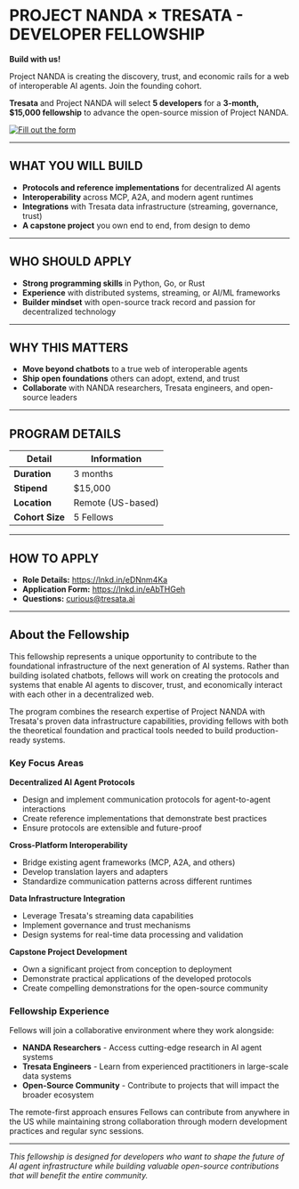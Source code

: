 # PROJECT NANDA × TRESATA - DEVELOPER FELLOWSHIP

**Build with us!**

Project NANDA is creating the discovery, trust, and economic rails for a web of interoperable AI agents. Join the founding cohort.

**Tresata** and Project NANDA will select **5 developers** for a **3-month, $15,000 fellowship** to advance the open-source mission of Project NANDA.

[![Fill out the form](https://img.shields.io/badge/Fill%20out-Application%20Form-blue?style=for-the-badge&logo=google)](https://docs.google.com/forms/d/e/1FAIpQLSemeT9K8WGbggXbFvKlEYj_TQyVrSupxAUonV_W7kO6GOFSIg/viewform)

---

## WHAT YOU WILL BUILD

- **Protocols and reference implementations** for decentralized AI agents
- **Interoperability** across MCP, A2A, and modern agent runtimes
- **Integrations** with Tresata data infrastructure (streaming, governance, trust)
- **A capstone project** you own end to end, from design to demo

---

## WHO SHOULD APPLY

- **Strong programming skills** in Python, Go, or Rust
- **Experience** with distributed systems, streaming, or AI/ML frameworks
- **Builder mindset** with open-source track record and passion for decentralized technology

---

## WHY THIS MATTERS

- **Move beyond chatbots** to a true web of interoperable agents
- **Ship open foundations** others can adopt, extend, and trust
- **Collaborate** with NANDA researchers, Tresata engineers, and open-source leaders

---

## PROGRAM DETAILS

| Detail | Information |
|--------|-------------|
| **Duration** | 3 months |
| **Stipend** | $15,000 |
| **Location** | Remote (US-based) |
| **Cohort Size** | 5 Fellows |

---

## HOW TO APPLY

- **Role Details:** https://lnkd.in/eDNnm4Ka
- **Application Form:** https://lnkd.in/eAbTHGeh
- **Questions:** curious@tresata.ai

---

## About the Fellowship

This fellowship represents a unique opportunity to contribute to the foundational infrastructure of the next generation of AI systems. Rather than building isolated chatbots, fellows will work on creating the protocols and systems that enable AI agents to discover, trust, and economically interact with each other in a decentralized web.

The program combines the research expertise of Project NANDA with Tresata's proven data infrastructure capabilities, providing fellows with both the theoretical foundation and practical tools needed to build production-ready systems.

### Key Focus Areas

**Decentralized AI Agent Protocols**
- Design and implement communication protocols for agent-to-agent interactions
- Create reference implementations that demonstrate best practices
- Ensure protocols are extensible and future-proof

**Cross-Platform Interoperability**
- Bridge existing agent frameworks (MCP, A2A, and others)
- Develop translation layers and adapters
- Standardize communication patterns across different runtimes

**Data Infrastructure Integration**
- Leverage Tresata's streaming data capabilities
- Implement governance and trust mechanisms
- Design systems for real-time data processing and validation

**Capstone Project Development**
- Own a significant project from conception to deployment
- Demonstrate practical applications of the developed protocols
- Create compelling demonstrations for the open-source community

### Fellowship Experience

Fellows will join a collaborative environment where they work alongside:
- **NANDA Researchers** - Access cutting-edge research in AI agent systems
- **Tresata Engineers** - Learn from experienced practitioners in large-scale data systems
- **Open-Source Community** - Contribute to projects that will impact the broader ecosystem

The remote-first approach ensures Fellows can contribute from anywhere in the US while maintaining strong collaboration through modern development practices and regular sync sessions.

---

*This fellowship is designed for developers who want to shape the future of AI agent infrastructure while building valuable open-source contributions that will benefit the entire community.*
